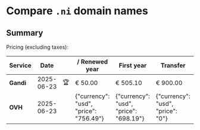 # Compare `.ni` domain names

## Summary

Pricing (excluding taxes):

| Service | Date |  | / Renewed year | First year | Transfer | Restoration |
|--|--|--|--|--|--|--|
| **Gandi** | 2025-06-23 | 🏆 | € 50.00 | € 505.10 | € 900.00 |  |
| **OVH** | 2025-06-23 |  | {"currency": "usd", "price": "756.49"} | {"currency": "usd", "price": "698.19"} | {"currency": "usd", "price": "0"} |  |
